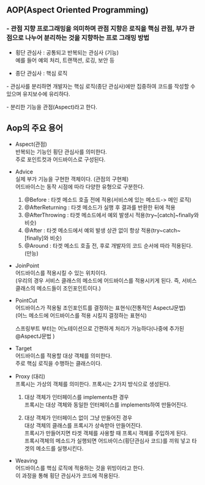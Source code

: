 ## AOP(Aspect Oriented Programming)
### \- 관점 지향 프로그래밍을 의미하며 관점 지향은 로직을 핵심 관점, 부가 관점으로 나누어 분리하는 것을 지향하는 프로 그래밍 방법

- 횡단 관심사 : 공통되고 반복되는 관심사 (기능)   
예를 들어 예외 처리, 트랜잭션, 로깅, 보안 등

- 종단 관심사 : 핵심 로직


\- 관심사를 분리하면 개발자는 핵심 로직(종단 관심사)에만 집중하여 코드를 작성할 수 있으며 유지보수에 유리하다.

\- 분리한 기능을 관점(Aspect)라고 한다.

## Aop의 주요 용어
- Aspect(관점)   
  반복되는 기능인 횡단 관심사를 의미한다.   
  주로 포인트컷과 어드바이스로 구성된다.

- Advice   
  실제 부가 기능을 구현한 객체이다. (관점의 구현체)   
  어드바이스는 동작 시점에 따라 다양한 유형으로 구분한다.   
  1. @Before : 타겟 메소드 호출 전에 적용(서비스에 있는 메소드-> 메인 로직)
  2. @AfterReturning : 타겟 메소드가 실행 후 결과를 반환한 뒤에 적용
  3. @AfterThrowing : 타겟 메소드에서 예외 발생시 적용(try~[catch]~finally와 비슷)
  4. @After : 타겟 메소드에서 예외 발생 상관 없이 항상 적용(try~catch~[finally]와 비슷)
  5. @Around : 타겟 메소드 호출 전, 후로 개발자의 코드 순서에 따라 적용된다.(만능)

- JoinPoint   
  어드바이스를 적용시킬 수 있는 위치이다.   
  (우리의 경우 서비스 클래스의 메소드에 어드바이스를 적용시키게 된다. 즉, 서비스 클래스의 메소드들이 조인포인트이다.)

- PointCut   
  어드바이스가 적용될 조인포인트를 결정하는 표현식(전통적인 AspectJ문법)   
  (어느 메소드에 어드바이스를 적용 시킬지 결정하는 표현식)

  스프링부트 부터는 어노테이션으로 간편하게 처리가 가능하다(나중에 추가된 @AspectJ문법 )

- Target   
  어드바이스를 적용할 대상 객체를 의미한다.   
  주로 핵심 로직을 수행하는 클래스이다.

- Proxy (대리)   
  프록시는 가상의 객체를 의미한다.
  프록시는 2가지 방식으로 생성된다.
  1. 대상 객체가 인터페이스를 implements한 경우    
  프록시는 대상 객체와 동일한 인터페이스를 implements하여 만들어진다.

  2. 대상 객체가 인터페이스 없이 그냥 만들어진 경우   
  대상 객체의 클래스를 프록시가 상속받아 만들어진다.    
  프록시가 만들어지면 타겟 객체를 사용할 때 프록시 객체를 주입하게 된다.   
  프록시객체의 메소드가 실행되면 어드바이스(횡단관심사 코드)를 끼워 넣고 타겟의 메소드를 실행시킨다.

- Weaving   
  어드바이스를 핵심 로직에 적용하는 것을 위빙이라고 한다.   
  이 과정을 통해 횡단 관심사가 코드에 적용된다.

 


